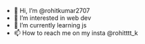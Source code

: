 - 👋 Hi, I’m @rohitkumar2707
- 👀 I’m interested in web dev
- 🌱 I’m currently learning js
- 📫 How to reach me on my insta @rohitttt_k

<!---
rohitkumar2707/rohitkumar2707 is a ✨ special ✨ repository because its `README.md` (this file) appears on your GitHub profile.
You can click the Preview link to take a look at your changes.
--->
